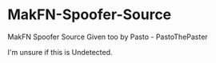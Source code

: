 # MakFN-Spoofer-Source

MakFN Spoofer Source
Given too by Pasto - PastoThePaster

I'm unsure if this is Undetected.
